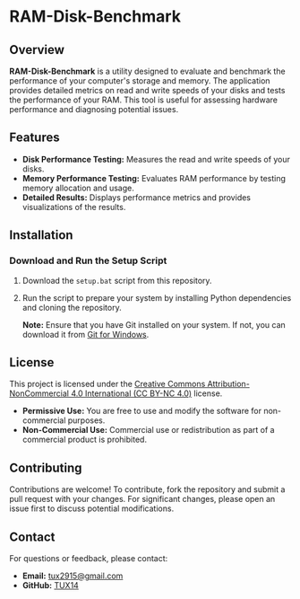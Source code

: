 # RAM-Disk-Benchmark

## Overview

**RAM-Disk-Benchmark** is a utility designed to evaluate and benchmark the performance of your computer's storage and memory. The application provides detailed metrics on read and write speeds of your disks and tests the performance of your RAM. This tool is useful for assessing hardware performance and diagnosing potential issues.

## Features

<ul>
  <li><strong>Disk Performance Testing:</strong> Measures the read and write speeds of your disks.</li>
  <li><strong>Memory Performance Testing:</strong> Evaluates RAM performance by testing memory allocation and usage.</li>
  <li><strong>Detailed Results:</strong> Displays performance metrics and provides visualizations of the results.</li>
</ul>

## Installation

### Download and Run the Setup Script

1. Download the `setup.bat` script from this repository.
2. Run the script to prepare your system by installing Python dependencies and cloning the repository.

   <p><strong>Note:</strong> Ensure that you have Git installed on your system. If not, you can download it from <a href="https://gitforwindows.org/" target="_blank">Git for Windows</a>.</p>


## License

This project is licensed under the <a href="https://creativecommons.org/licenses/by-nc/4.0/" target="_blank">Creative Commons Attribution-NonCommercial 4.0 International (CC BY-NC 4.0)</a> license.

<ul>
  <li><strong>Permissive Use:</strong> You are free to use and modify the software for non-commercial purposes.</li>
  <li><strong>Non-Commercial Use:</strong> Commercial use or redistribution as part of a commercial product is prohibited.</li>
</ul>

## Contributing

Contributions are welcome! To contribute, fork the repository and submit a pull request with your changes. For significant changes, please open an issue first to discuss potential modifications.

## Contact

For questions or feedback, please contact:

<ul>
  <li><strong>Email:</strong> <a href="mailto:tux2915@gmail.com">tux2915@gmail.com</a></li>
  <li><strong>GitHub:</strong> <a href="https://github.com/TUX14" target="_blank">TUX14</a></li>
</ul>
